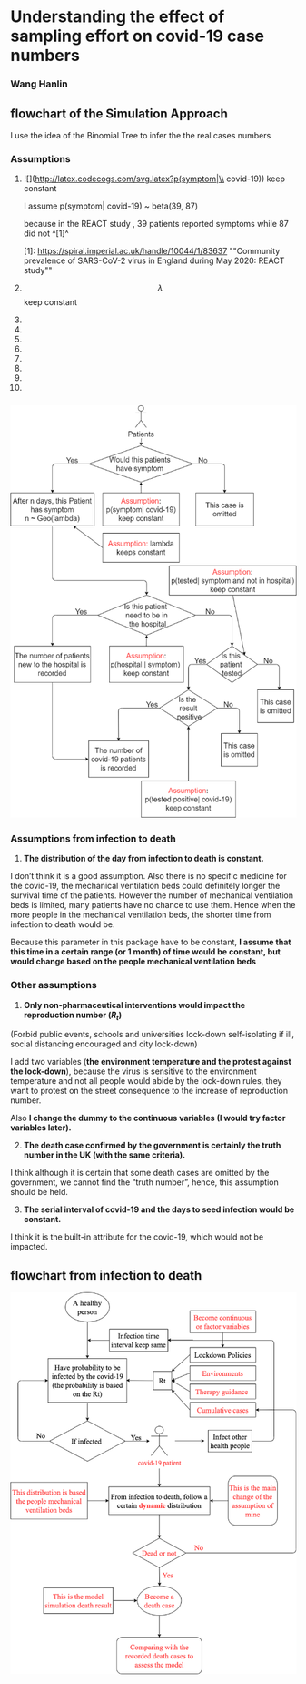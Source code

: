 # Understanding the effect of sampling effort on covid-19 case numbers

### Wang Hanlin

## flowchart of the Simulation Approach

I use the idea of the Binomial Tree to infer the the real cases numbers

### Assumptions

1. ![](http://latex.codecogs.com/svg.latex?p(symptom|\\ covid-19)) keep constant

   I assume p(symptom|  covid-19) ~ beta(39, 87)

   because in the REACT study , 39 patients reported symptoms while 87 did not ^[1]^

   [1]: https://spiral.imperial.ac.uk/handle/10044/1/83637 ""Community prevalence of SARS-CoV-2 virus in England during May 2020: REACT study""

2.  $$\lambda$$ keep constant

   

3. 

4. 

5. 

6. 

7. 

8. 

9. 

10. 

    

### ![avatar](/binomialtrees.png)



### Assumptions from infection to death

1. **The distribution of the day from infection to death is constant.**

I don’t think it is a good assumption. Also there is no specific medicine for the covid-19, the mechanical ventilation beds could definitely longer the survival time of the patients. However the number of mechanical ventilation beds is limited, many patients have no chance to use them. Hence when the more people in the mechanical ventilation beds, the shorter time from infection to death would be.

Because this parameter in this package have to be constant, **I assume that this time in a certain range (or 1 month) of time would be constant, but would change based on the people mechanical ventilation beds**

### Other assumptions

1. **Only non-pharmaceutical interventions would impact the reproduction number ($R_t$)**

(Forbid public events, schools and universities lock-down self-isolating if ill, social distancing encouraged and city lock-down)


I add two variables (**the environment temperature and the protest against the lock-down**), because the virus is sensitive to the environment temperature and not all people would abide by the lock-down rules, they want to protest on the street consequence to the increase of reproduction number.

Also **I change the dummy to the continuous variables (I would try factor variables later).**

2. **The death case confirmed by the government is certainly the truth number in the UK (with the same criteria).**

I think although it is certain that some death cases are omitted by the government, we cannot find the “truth number”, hence, this assumption should be held.

3. **The serial interval of covid-19 and the days to seed infection would be constant.**

I think it is the built-in attribute for the covid-19, which would not be impacted.

## flowchart from infection to death

![avatar](./flowchart.png)

